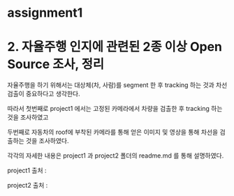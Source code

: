 # assignment1

# 2. 자율주행 인지에 관련된 2종 이상 Open Source 조사, 정리

자율주행을 하기 위해서는 대상체(차, 사람)를 segment 한 후 tracking 하는 것과 차선 검출이 중요하다고 생각한다.

따라서 첫번째로 project1 에서는 고정된 카메라에서 차량을 검출한 후 tracking 하는 것을 조사하였고

두번째로 자동차의 roof에 부착된 카메라를 통해 얻은 이미지 및 영상을 통해 차선을 검출하는 것을 조사하였다.

각각의 자세한 내용은 project1 과 project2 폴더의 readme.md 를 통해 설명하였다.

project1 출처 :

project2 출처 :

